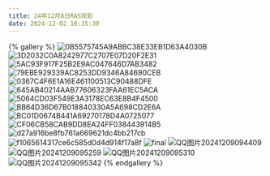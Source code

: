 ```yaml
---
title: 24年12月8日RAS观影
date: 2024-12-02 16:35:30
---
```

{% gallery %}
<img src="http://imgurl.loveviolet.cn/images/2024/12/09/0B5575745A9ABBC38E33EB1D63A4030B.jpg" alt="0B5575745A9ABBC38E33EB1D63A4030B" border="0">
<img src="http://imgurl.loveviolet.cn/images/2024/12/09/3D2032C0A8242977C2707E07D20F2E31.jpg" alt="3D2032C0A8242977C2707E07D20F2E31" border="0">
<img src="http://imgurl.loveviolet.cn/images/2024/12/09/5AC93F917F25B2E9AC047646D7AB3482.jpg" alt="5AC93F917F25B2E9AC047646D7AB3482" border="0">
<img src="http://imgurl.loveviolet.cn/images/2024/12/09/79EBE929339AC8253DD9346A84690CEB.jpg" alt="79EBE929339AC8253DD9346A84690CEB" border="0">
<img src="http://imgurl.loveviolet.cn/images/2024/12/09/0367C4F6E1A16E461100513C90488DFE.jpg" alt="0367C4F6E1A16E461100513C90488DFE" border="0">
<img src="http://imgurl.loveviolet.cn/images/2024/12/09/645AB40214AAB77606323FAA61EC5ACA.jpg" alt="645AB40214AAB77606323FAA61EC5ACA" border="0">
<img src="http://imgurl.loveviolet.cn/images/2024/12/09/5064CD03F549E3A3178EC63E8B4F4500.jpg" alt="5064CD03F549E3A3178EC63E8B4F4500" border="0">
<img src="http://imgurl.loveviolet.cn/images/2024/12/09/BB64D36D67B018840330A5A698CD2E6A.jpg" alt="BB64D36D67B018840330A5A698CD2E6A" border="0">
<img src="http://imgurl.loveviolet.cn/images/2024/12/09/BC01D0674B441A69270178D4A0725077.jpg" alt="BC01D0674B441A69270178D4A0725077" border="0">
<img src="http://imgurl.loveviolet.cn/images/2024/12/09/CF06CB58CAB9DD8EA24FF038443914B5.jpg" alt="CF06CB58CAB9DD8EA24FF038443914B5" border="0">
<img src="http://imgurl.loveviolet.cn/images/2024/12/09/d27a916be8fb761a669621dc4bb217cb.png" alt="d27a916be8fb761a669621dc4bb217cb" border="0">
<img src="http://imgurl.loveviolet.cn/images/2024/12/09/f1065614317ce6c585d0d4d914f17a8f.png" alt="f1065614317ce6c585d0d4d914f17a8f" border="0">
<img src="http://imgurl.loveviolet.cn/images/2024/12/09/final.jpeg" alt="final" border="0">
<img src="http://imgurl.loveviolet.cn/images/2024/12/09/QQ20241209094409.jpeg" alt="QQ图片20241209094409" border="0">
<img src="http://imgurl.loveviolet.cn/images/2024/12/09/QQ20241209095259.jpeg" alt="QQ图片20241209095259" border="0">
<img src="http://imgurl.loveviolet.cn/images/2024/12/09/QQ20241209095310.jpeg" alt="QQ图片20241209095310" border="0">
<img src="http://imgurl.loveviolet.cn/images/2024/12/09/QQ20241209095342.jpeg" alt="QQ图片20241209095342" border="0">
{% endgallery %}